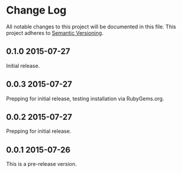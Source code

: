 # Change Log
All notable changes to this project will be documented in this file.
This project adheres to [Semantic Versioning](http://semver.org/).

## 0.1.0 2015-07-27
Initial release.

## 0.0.3 2015-07-27
Prepping for initial release, testing installation via RubyGems.org.

## 0.0.2 2015-07-27
Prepping for initial release.

## 0.0.1 2015-07-26
This is a pre-release version.

